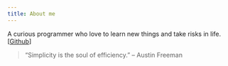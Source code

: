 ```yaml
---
title: About me
---
```


A curious programmer who love to learn new things and take risks in life. [[Github](http://github.com/ye-lin-aung)] 
> “Simplicity is the soul of efficiency.” – Austin Freeman
